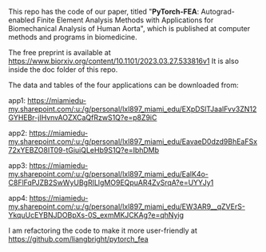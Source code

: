 This repo has the code of our paper, titled "**PyTorch-FEA**: Autograd-enabled Finite Element Analysis Methods
with Applications for Biomechanical Analysis of Human Aorta", which is published at computer methods and programs in biomedicine.

The free preprint is available at https://www.biorxiv.org/content/10.1101/2023.03.27.533816v1
It is also inside the doc folder of this repo.

The data and tables of the four applications can be downloaded from:

app1: https://miamiedu-my.sharepoint.com/:u:/g/personal/lxl897_miami_edu/EXpDSlTJaalFvv3ZN12GYHEBr-jIHvnvAOZXCaQfRzwS1Q?e=p8Z9iC

app2: https://miamiedu-my.sharepoint.com/:u:/g/personal/lxl897_miami_edu/EavaeD0dzd9BhEaFSx72xYEBZO8IT09-tGiuiQLeHb9S1Q?e=IbhDMb

app3: https://miamiedu-my.sharepoint.com/:u:/g/personal/lxl897_miami_edu/EalK4o-C8FlFqPJZB2SwWyUBgRILlgMO9EQpuAR4ZvSrqA?e=UYYJy1

app4: https://miamiedu-my.sharepoint.com/:u:/g/personal/lxl897_miami_edu/EW3AR9__qZVErS-YkquUcEYBNJDOBpXs-0S_exmMKJCKAg?e=qhNyig

I am refactoring the code to make it more user-friendly at https://github.com/liangbright/pytorch_fea

